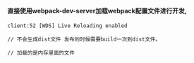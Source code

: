 <!--
 * @Author: liyingg
 * @Date: 2020-06-15 16:29:22
 * @LastEditTime: 2020-06-15 17:09:14
 * @LastEditors: liyingg
 * @Description: 
--> 

#### 直接使用webpack-dev-server加载webpack配置文件进行开发,

```
client:52 [WDS] Live Reloading enabled

// 不会生成dist文件 发布的时候需要build一次到dist文件。

// 加载的是内存里面的文件

```
